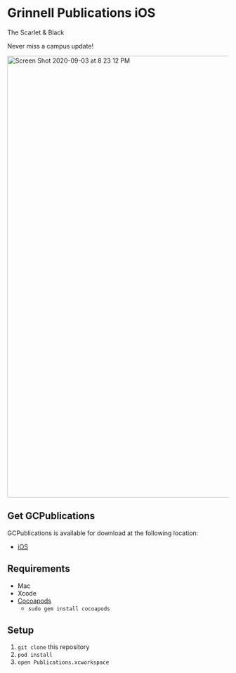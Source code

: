 # Grinnell Publications iOS
The Scarlet & Black

Never miss a campus update!

<img width="1005" alt="Screen Shot 2020-09-03 at 8 23 12 PM" src="https://user-images.githubusercontent.com/25372543/92109178-858b8200-ee23-11ea-9996-166d9ba43119.png">

## Get GCPublications

GCPublications is available for download at the following location:

* [iOS](https://apps.apple.com/kr/app/gcpublications/id1503284438)

## Requirements
  * Mac
  * Xcode
  * [Cocoapods](https://cocoapods.org/)
    * `sudo gem install cocoapods`

## Setup
  1. `git clone` this repository
  2. `pod install`
  3. `open Publications.xcworkspace`
